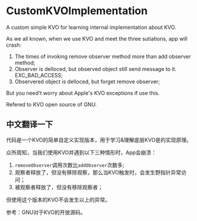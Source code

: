 # CustomKVOImplementation


A custom simple KVO for learning internal implementation about KVO.
 
As we all known, when we use KVO and meet the three sutiations, app will crash:
 
1. The times of invoking remove observer method more than add observer method;
2. Observer is delloced, but observed object still send message to it. EXC_BAD_ACCESS;
3. Observered object is delloced, but forget remove observer;
 
But you need't worry about Apple's KVO exceptions if use this.
 
Refered to KVO open source of GNU.


## 中文翻译一下

代码是一个KVO的简单自定义实现版本，用于学习&理解底层KVO是的实现原理。

众所周知，当我们使用KVO并遇到以下三种情形时，App会崩溃：

1. `removeObserver`调用次数比`addObserver`次数多;
2. 观察者释放了，但没有移除观察，那么当KVO触发时，会发生野指针异常访问；
3. 被观察者释放了，但没有移除观察者；

但使用这个版本的KVO不会发生以上的异常。

参考：GNU对于KVO的开放源码。
